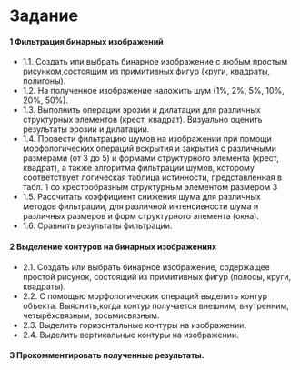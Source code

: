 # Задание
#### 1 Фильтрация бинарных изображений 
* 1.1. Создать или выбрать бинарное изображение с любым простым рисунком,состоящим из примитивных фигур (круги, квадраты, полигоны).
* 1.2. На полученное изображение наложить шум (1%, 2%, 5%, 10%, 20%, 50%).
* 1.3. Выполнить операции эрозии и дилатации для различных структурных элементов (крест, квадрат). Визуально оценить результаты эрозии и
дилатации.
* 1.4. Провести фильтрацию шумов на изображении при помощи морфологических операций вскрытия и закрытия с различными размерами
(от 3 до 5) и формами структурного элемента (крест, квадрат), а также алгоритма фильтрации шумов, которому соответствует логическая таблица
истинности, представленная в табл. 1 со крестообразным структурным элементом размером 3
* 1.5. Рассчитать коэффициент снижения шума для различных методов фильтрации, для различной интенсивности шума и различных размеров и
форм структурного элемента (окна).
* 1.6. Сравнить результаты фильтрации.

#### 2 Выделение контуров на бинарных изображениях
* 2.1. Создать или выбрать бинарное изображение, содержащее простой
рисунок, состоящий из примитивных фигур (полосы, круги, квадраты).
* 2.2. С помощью морфологических операций выделить контур объекта. Выяснить,когда контур
получается внешним, внутренним, четырёхсвязным, восьмисвязным.
* 2.3. Выделить горизонтальные контуры на изображении.
* 2.4. Выделить вертикальные контуры на изображении.
#### 3 Прокомментировать полученные результаты.

